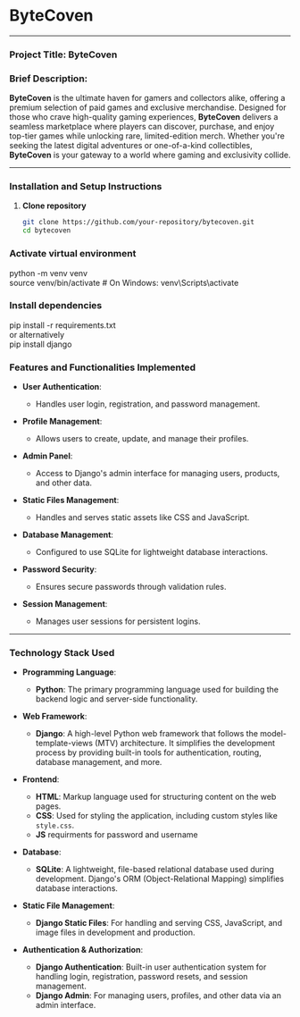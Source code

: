 # **ByteCoven**

---

### **Project Title**: **ByteCoven**

### **Brief Description**:  
**ByteCoven** is the ultimate haven for gamers and collectors alike, offering a premium selection of paid games and exclusive merchandise. Designed for those who crave high-quality gaming experiences, **ByteCoven** delivers a seamless marketplace where players can discover, purchase, and enjoy top-tier games while unlocking rare, limited-edition merch. Whether you're seeking the latest digital adventures or one-of-a-kind collectibles, **ByteCoven** is your gateway to a world where gaming and exclusivity collide.

---

### **Installation and Setup Instructions**

1. **Clone repository**  
   ```bash
   git clone https://github.com/your-repository/bytecoven.git  
   cd bytecoven
   
### **Activate virtual environment**
python -m venv venv  
source venv/bin/activate  # On Windows: venv\Scripts\activate  

### **Install dependencies**
pip install -r requirements.txt  
or alternatively  
pip install django  

### **Features and Functionalities Implemented**

- **User Authentication**:  
  - Handles user login, registration, and password management.

- **Profile Management**:  
  - Allows users to create, update, and manage their profiles.

- **Admin Panel**:  
  - Access to Django's admin interface for managing users, products, and other data.

- **Static Files Management**:  
  - Handles and serves static assets like CSS and JavaScript.

- **Database Management**:  
  - Configured to use SQLite for lightweight database interactions.

- **Password Security**:  
  - Ensures secure passwords through validation rules.

- **Session Management**:  
  - Manages user sessions for persistent logins.

---

### **Technology Stack Used**

- **Programming Language**:  
  - **Python**: The primary programming language used for building the backend logic and server-side functionality.

- **Web Framework**:  
  - **Django**: A high-level Python web framework that follows the model-template-views (MTV) architecture. It simplifies the development process by providing built-in tools for authentication, routing, database management, and more.

- **Frontend**:  
  - **HTML**: Markup language used for structuring content on the web pages.  
  - **CSS**: Used for styling the application, including custom styles like `style.css`.
  - **JS** requirments for password and username

- **Database**:  
  - **SQLite**: A lightweight, file-based relational database used during development. Django's ORM (Object-Relational Mapping) simplifies database interactions.

- **Static File Management**:  
  - **Django Static Files**: For handling and serving CSS, JavaScript, and image files in development and production.

- **Authentication & Authorization**:  
  - **Django Authentication**: Built-in user authentication system for handling login, registration, password resets, and session management.  
  - **Django Admin**: For managing users, profiles, and other data via an admin interface.

